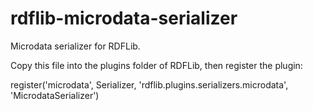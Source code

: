 rdflib-microdata-serializer
===========================

Microdata serializer for RDFLib.

Copy this file into the plugins folder of RDFLib, then register the plugin:

  register('microdata', Serializer,
                'rdflib.plugins.serializers.microdata', 'MicrodataSerializer')
